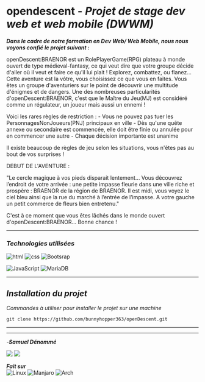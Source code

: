 # **opendescent** - *Projet de stage dev web et web mobile (DWWM)*
***Dans le cadre de notre formation en Dev Web/ Web Mobile, nous nous voyons confié le projet suivant :***

openDescent:BRAENOR est un RolePlayerGame(RPG) plateau à monde ouvert de type médieval-fantasy, ce qui veut dire que votre groupe décide d'aller où il veut et faire ce qu'il lui plait !
Explorez, combattez, ou flanez... Cette aventure est la vôtre, vous choisissez ce que vous en faites.
Vous êtes un groupe d'aventuriers sur le point de découvrir une multitude d'énigmes et de dangers.
Une des nombreuses particularités d'openDescent:BRAENOR, c'est que le Maître du Jeu(MJ) est considéré comme un régulateur, un joueur mais aussi un ennemi !

Voici les rares règles de restriction :
    - Vous ne pouvez pas tuer les PersonnagesNonJoueurs(PNJ) principaux en ville
    - Dès qu'une quête annexe ou secondaire est commencée, elle doit être finie ou annulée pour en commencer une autre
    - Chaque décision importante est unanime

Il existe beaucoup de règles de jeu selon les situations, vous n'êtes pas au bout de vos surprises !


DEBUT DE L'AVENTURE :

"Le cercle magique à vos pieds disparait lentement...
Vous découvrez l’endroit de votre arrivée : une petite impasse fleurie dans une ville riche et prospère : BRAENOR de la région de BRAENOR. 
Il est midi, vous voyez le ciel bleu ainsi que la rue du marché à l’entrée de l’impasse. A votre gauche un petit commerce de fleurs bien entretenu."

C'est à ce moment que vous êtes lâchés dans le monde ouvert d'openDescent:BRAENOR... Bonne chance !

___
### *Technologies utilisées*

<!--On ajoutera le reste quand on saura sur quoi on va. -->

![html](https://img.shields.io/badge/HTML5-E34F26?style=for-the-badge&logo=html5&logoColor=white)
![css](https://img.shields.io/badge/CSS3-1572B6?style=for-the-badge&logo=css3&logoColor=white)
![Bootsrap](https://img.shields.io/badge/Bootstrap-563D7C?style=for-the-badge&logo=bootstrap&logoColor=white)

![JavaScript](https://img.shields.io/badge/JavaScript-F7DF1E?style=for-the-badge&logo=javascript&logoColor=black)
![MariaDB](https://img.shields.io/badge/MariaDB-003545?style=for-the-badge&logo=mariadb&logoColor=white)


___
## *Installation du projet*
*Commandes à utiliser pour installer le projet sur une machine*

```
git clone https://github.com/bunnyhopper363/openDescent.git
```
___




___

-***Samuel Dénommé***

<a href="https://github.com/bunnyhopper363"><img src="https://img.shields.io/badge/GitHub-100000?style=for-the-badge&logo=github&logoColor=white"></img></a>
<a href="https://www.linkedin.com/in/samuel-d%C3%A9nomm%C3%A9-7b9943280/]"><img src="https://img.shields.io/badge/LinkedIn-0077B5?style=for-the-badge&logo=linkedin&logoColor=white"></img></a> 


***Fait sur*** <br> 
![Linux](https://img.shields.io/badge/Linux-FCC624?style=for-the-badge&logo=linux&logoColor=black)
![Manjaro](https://img.shields.io/badge/manjaro-35BF5C?style=for-the-badge&logo=manjaro&logoColor=white)
![Arch](https://img.shields.io/badge/Arch_Linux-1793D1?style=for-the-badge&logo=arch-linux&logoColor=white)